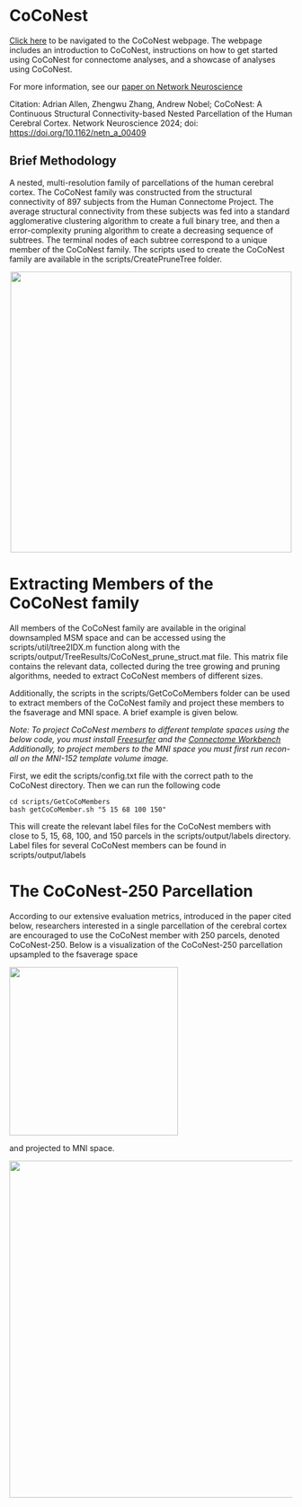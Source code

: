 # CoCoNest

[Click here](https://ajallenunc.github.io/coconest-site/) to be navigated to the CoCoNest webpage. The webpage includes an introduction to CoCoNest, instructions on how to get started using CoCoNest for connectome analyses, and a showcase of analyses using CoCoNest. 

For more information, see our [paper on Network Neuroscience](https://direct.mit.edu/netn/article/doi/10.1162/netn_a_00409/123887/CoCoNest-A-Continuous-Structural-Connectivity)

Citation: Adrian Allen, Zhengwu Zhang, Andrew Nobel; CoCoNest: A Continuous Structural Connectivity-based Nested Parcellation of the Human Cerebral Cortex. Network Neuroscience 2024; doi: https://doi.org/10.1162/netn_a_00409





## Brief Methodology 
A nested, multi-resolution family of parcellations of the human cerebral cortex. The CoCoNest family was constructed from the structural connectivity of 897 subjects from the Human Connectome Project. The average structural connectivity from these subjects was fed into a standard agglomerative clustering algorithm to create a full binary tree, and then a error-complexity pruning algorithm to create a decreasing sequence of subtrees. The terminal nodes of each subtree correspond to a unique member of the CoCoNest family. The scripts used to create the CoCoNest family are available in the scripts/CreatePruneTree folder.  
<p align="center">
<img src="imgs/parc_pipeline.png" width="500">
</p>

# Extracting Members of the CoCoNest family
All members of the CoCoNest family are available in the original downsampled MSM space and can be accessed using the scripts/util/tree2IDX.m function along with the scripts/output/TreeResults/CoCoNest_prune_struct.mat file. This matrix file contains the relevant data, collected during the tree growing and pruning algorithms, needed to extract CoCoNest members of different sizes. 

Additionally, the scripts in the scripts/GetCoCoMembers folder can be used to extract members of the CoCoNest family and project these members to the fsaverage and MNI space. A brief example is given below. 

*Note: To project CoCoNest members to different template spaces using the below code, you must install [Freesurfer](https://surfer.nmr.mgh.harvard.edu/) and the [Connectome Workbench](https://www.humanconnectome.org/software/connectome-workbench) Additionally, to project members to the MNI space you must first run recon-all on the MNI-152 template volume image.*

First, we edit the scripts/config.txt file with the correct path to the CoCoNest directory. Then we can run the following code 
```
cd scripts/GetCoCoMembers
bash getCoCoMember.sh "5 15 68 100 150" 
```
This will create the relevant label files for the CoCoNest members with close to 5, 15, 68, 100, and 150 parcels in the scripts/output/labels directory. Label files for several CoCoNest members can be found in scripts/output/labels

# The CoCoNest-250 Parcellation
According to our extensive evaluation metrics, introduced in the paper cited below, researchers interested in a single parcellation of the cerebral cortex are encouraged to use the CoCoNest member with 250 parcels, denoted CoCoNest-250.  Below is a visualization of the CoCoNest-250 parcellation upsampled to the fsaverage space

<img src="imgs/conconnest_250_fsavg.png" width="300">

and projected to MNI space. 

<img src="imgs/conconnest_250_mni.png" width="600">

